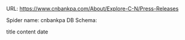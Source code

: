 URL: https://www.cnbankpa.com/About/Explore-C-N/Press-Releases

Spider name: cnbankpa
DB Schema:

title
content
date